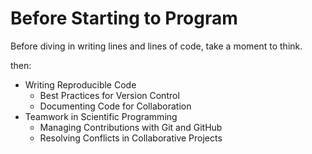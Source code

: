 # Before Starting to Program

Before diving in writing lines and lines of code, take a moment to think.

then:

   - Writing Reproducible Code
       - Best Practices for Version Control
       - Documenting Code for Collaboration
   - Teamwork in Scientific Programming
       - Managing Contributions with Git and GitHub
       - Resolving Conflicts in Collaborative Projects